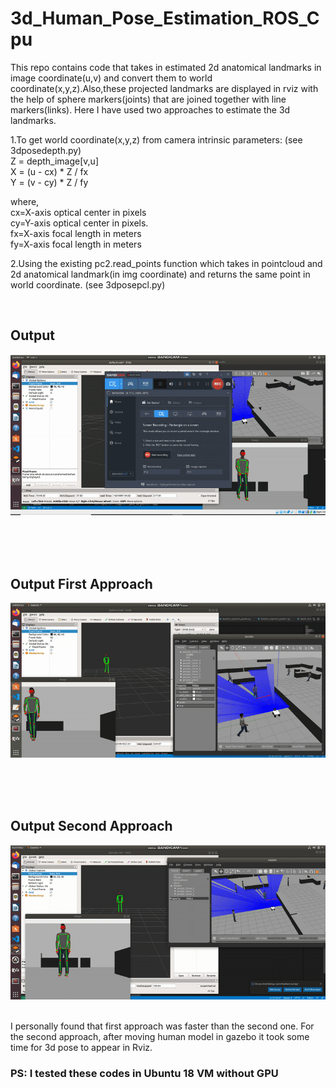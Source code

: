 # 3d_Human_Pose_Estimation_ROS_Cpu


This repo contains code that takes in estimated 2d anatomical landmarks in image coordinate(u,v) and convert them to world coordinate(x,y,z).Also,these projected landmarks are displayed in rviz with the help of sphere markers(joints) that are joined together with line markers(links). Here I have used two approaches to estimate the 3d landmarks.

1.To get world coordinate(x,y,z) from camera intrinsic parameters: (see 3dposedepth.py)</br>
    Z = depth_image[v,u] </br>
    X = (u - cx) * Z / fx </br>
    Y = (v - cy) * Z / fy </br>
    
where, </br>
cx=X-axis optical center in pixels </br>
cy=Y-axis optical center in pixels. </br>
fx=X-axis focal length in meters </br>
fy=X-axis focal length in meters </br>




2.Using the existing pc2.read_points function which takes in pointcloud and 2d anatomical landmark(in img coordinate) and returns the same point in world coordinate. (see 3dposepcl.py)

</br>

## Output

<p align="left">
  <img src="out_3dpose1.gif" />
</p>

</br>
</br>
</br>

## Output First Approach
<p align="left">
  <img src="out_intrinsic.gif" />
</p>

</br>
</br>
</br>

## Output Second Approach
<p align="left">
  <img src="out_3dpose.gif" />
</p>
 
</br> 
I personally found that first approach was faster than the second one. For the second approach, after moving human model in gazebo it took some time for 3d pose to appear in Rviz.</br>

### PS: I tested these codes in Ubuntu 18 VM without GPU
